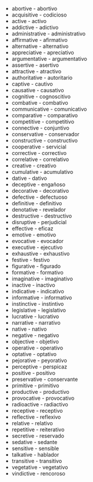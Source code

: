 *   abortive - abortivo
*   acquisitive - codicioso
*   active - activo
*   addictive - adictivo
*   administrative - administrativo
*   affirmative - afirmativo
*   alternative - alternativo
*   appreciative - apreciativo
*   argumentative - argumentativo
*   assertive - asertivo
*   attractive - atractivo
*   authoritative - autoritario
*   captive - cautivo
*   causative - causativo
*   cognitive - cognoscitivo
*   combative - combativo
*   communicative - comunicativo
*   comparative - comparativo
*   competitive - competitivo
*   connective - conjuntivo
*   conservative - conservador
*   constructive - constructivo
*   cooperative - servicial
*   corrective - correctivo
*   correlative - correlativo
*   creative - creativo
*   cumulative - acumulativo
*   dative - dativo
*   deceptive - engañoso
*   decorative - decorativo
*   defective - defectuoso
*   definitive - definitivo
*   denotative - revelador
*   destructive - destructivo
*   disruptive - perjudicial
*   effective - eficaz
*   emotive - emotivo
*   evocative - evocador
*   executive - ejecutivo
*   exhaustive - exhaustivo
*   festive - festivo
*   figurative - figurado
*   formative - formativo
*   imaginative - imaginativo
*   inactive - inactivo
*   indicative - indicativo
*   informative - informativo
*   instinctive - instintivo
*   legislative - legislativo
*   lucrative - lucrativo
*   narrative - narrativo
*   native - nativo
*   negative - negativo
*   objective - objetivo
*   operative - operativo
*   optative - optativo
*   pejorative - peyorativo
*   perceptive - perspicaz
*   positive - positivo
*   preservative - conservante
*   primitive - primitivo
*   productive - productivo
*   provocative - provocativo
*   radioactive - radiactivo
*   receptive - receptivo
*   reflective - reflexivo
*   relative - relativo
*   repetitive - reiterativo
*   secretive - reservado
*   sedative - sedante
*   sensitive - sensible
*   talkative - hablador
*   transitive - transitivo
*   vegetative - vegetativo
*   vindictive - rencoroso
